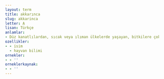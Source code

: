```yaml
---
layout: term
title: akkarınca
slug: akkarinca
letter: A
lisan: Türkçe
anlamlar:
- Düz kanatlılardan, sıcak veya ılıman ülkelerde yaşayan, bitkilere çok zarar veren bir böcek cinsi; termit, divik (Termes)
ozellikler:
- - isim
  - hayvan bilimi
ornekler:
- - ''
orneklerkaynak:
- - ''
---
```

